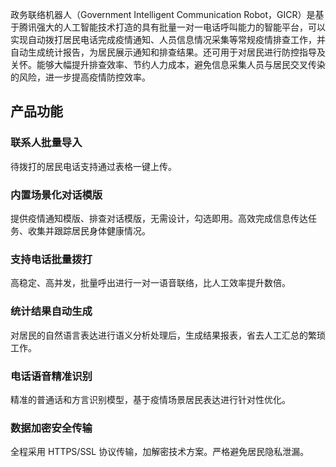 政务联络机器人（Government Intelligent Communication Robot，GICR）是基于腾讯强大的人工智能技术打造的具有批量一对一电话呼叫能力的智能平台，可以实现自动拨打居民电话完成疫情通知、人员信息情况采集等常规疫情排查工作，并自动生成统计报告，为居民展示通知和排查结果。还可用于对居民进行防控指导及关怀。能够大幅提升排查效率、节约人力成本，避免信息采集人员与居民交叉传染的风险，进一步提高疫情防控效率。

## 产品功能

### 联系人批量导入
待拨打的居民电话支持通过表格一键上传。

### 内置场景化对话模版
提供疫情通知模版、排查对话模版，无需设计，勾选即用。高效完成信息传达任务、收集并跟踪居民身体健康情况。

### 支持电话批量拨打
高稳定、高并发，批量呼出进行一对一语音联络，比人工效率提升数倍。

### 统计结果自动生成
对居民的自然语言表达进行语义分析处理后，生成结果报表，省去人工汇总的繁琐工作。

### 电话语音精准识别
精准的普通话和方言识别模型，基于疫情场景居民表达进行针对性优化。

### 数据加密安全传输
全程采用 HTTPS/SSL 协议传输，加解密技术方案。严格避免居民隐私泄漏。
